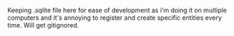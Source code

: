 Keeping .sqlite file here for ease of development as i'm doing it on multiple computers and it's annoying to register and create specific entities every time.
Will get gitignored.
